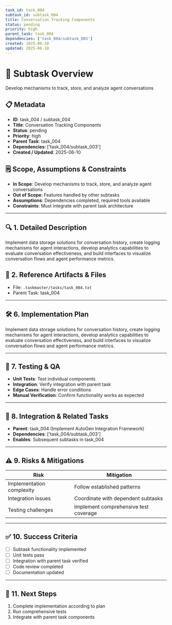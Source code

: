 ```yaml
---
task_id: task_004
subtask_id: subtask_004
title: Conversation Tracking Components
status: pending
priority: high
parent_task: task_004
dependencies: ['task_004/subtask_003']
created: 2025-06-10
updated: 2025-06-10
---
```


# 🎯 Subtask Overview
Develop mechanisms to track, store, and analyze agent conversations

## 📋 Metadata
- **ID**: task_004 / subtask_004
- **Title**: Conversation Tracking Components
- **Status**: pending
- **Priority**: high
- **Parent Task**: task_004
- **Dependencies**: ['task_004/subtask_003']
- **Created / Updated**: 2025-06-10

## 🗒️ Scope, Assumptions & Constraints
- **In Scope**: Develop mechanisms to track, store, and analyze agent conversations
- **Out of Scope**: Features handled by other subtasks
- **Assumptions**: Dependencies completed, required tools available
- **Constraints**: Must integrate with parent task architecture

---

## 🔍 1. Detailed Description
Implement data storage solutions for conversation history, create logging mechanisms for agent interactions, develop analytics capabilities to evaluate conversation effectiveness, and build interfaces to visualize conversation flows and agent performance metrics.

## 📁 2. Reference Artifacts & Files
- File: `.taskmaster/tasks/task_004.txt`
- Parent Task: task_004

---

## 🛠️ 6. Implementation Plan
Implement data storage solutions for conversation history, create logging mechanisms for agent interactions, develop analytics capabilities to evaluate conversation effectiveness, and build interfaces to visualize conversation flows and agent performance metrics.

---

## 🧪 7. Testing & QA
- **Unit Tests**: Test individual components
- **Integration**: Verify integration with parent task
- **Edge Cases**: Handle error conditions
- **Manual Verification**: Confirm functionality works as expected

---

## 🔗 8. Integration & Related Tasks
- **Parent**: task_004 (Implement AutoGen Integration Framework)
- **Dependencies**: ['task_004/subtask_003']
- **Enables**: Subsequent subtasks in task_004

---

## ⚠️ 9. Risks & Mitigations
| Risk | Mitigation |
|------|------------|
| Implementation complexity | Follow established patterns |
| Integration issues | Coordinate with dependent subtasks |
| Testing challenges | Implement comprehensive test coverage |

---

## ✅ 10. Success Criteria
- [ ] Subtask functionality implemented
- [ ] Unit tests pass
- [ ] Integration with parent task verified
- [ ] Code review completed
- [ ] Documentation updated

---

## 🚀 11. Next Steps
1. Complete implementation according to plan
2. Run comprehensive tests
3. Integrate with parent task components
